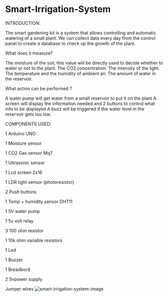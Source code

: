 # Smart-Irrigation-System


INTRODUCTION:

The smart gardening kit is a system that allows controlling and automatic watering of a small plant.
We can collect data every day from the control panel to create a database to check up the growth of the plant.

What does it measure?

The moisture of the soil, this value will be directly used to decide whether to water or not to the plant.
The CO2 concentration. 
The intensity of the light.
The temperature and the humidity of ambient air.
The amount of water in the reservoir.

What action can be performed ?

A water pump will get water from a small reservoir to put it on the plant
A screen will display the information needed and 2 buttons to control what info to be displayed
A buzz will be triggered if the water level in the reservoir gets too low.

COMPONENTS USED:

1 Arduino UNO 

1 Moisture sensor 

1 CO2 Gas sensor Mq7

1 Ultrasonic sensor

1 Lcd screen 2x16 

1 LDR light sensor (photoresistor) 

2 Push buttons 

1 Temp + humidity sensor DHT11 

1 5V water pump 

1 5v volt relay 

3 100 ohm resistor

1 10k ohm variable resistors

1 Led

1 Buzzer

1 Breadbord 

2 5vpower supply 

Jumper wires 
![smart-irrigation-system-image](https://user-images.githubusercontent.com/71865320/115517551-deba0000-a2a4-11eb-9c0d-d16b52bb5dac.jpeg)
